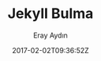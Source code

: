 ---
title: "Jekyll Bulma"
github: https://github.com/erayaydin/jekyll-bulma
demo: https://erayaydin.github.io/jekyll-bulma/
author: Eray Aydın

ssg:
  - Jekyll
cms:
  - No Cms
date: 2017-02-02T09:36:52Z
github_branch: master
description: "Jekyll Bulma Theme | Bulma.io Jekyll Template for Developers"
stale: true
---
